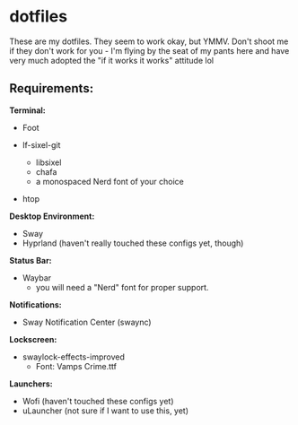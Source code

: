 # dotfiles

These are my dotfiles.  They seem to work okay, but YMMV.  Don't shoot me if they don't work for you - I'm flying by the seat of my pants here and have very much adopted the "if it works it works" attitude lol

## Requirements:

**Terminal:**
- Foot

- lf-sixel-git
    - libsixel
    - chafa
    - a monospaced Nerd font of your choice

- htop

**Desktop Environment:**
- Sway
- Hyprland (haven't really touched these configs yet, though)

**Status Bar:**
- Waybar
  - you will need a "Nerd" font for proper support.

**Notifications:**
- Sway Notification Center (swaync)

**Lockscreen:**
- swaylock-effects-improved
    - Font: Vamps Crime.ttf

**Launchers:**
- Wofi (haven't touched these configs yet)
- uLauncher (not sure if I want to use this, yet)
